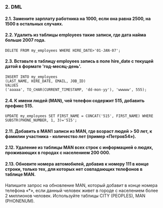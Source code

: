 ### 2. DML
#### 2.1. Замените зарплату работника на 1000, если она равна 2500, на 1500 в остальных случаях.
#### 2.2. Удалить из таблицы employees такие записи, где дата найма больше 2007 года.
    DELETE FROM my_employees WHERE HIRE_DATE>'01-JAN-07';
#### 2.3. Вставьте в таблицу employees запись в поле hire_date с текущей датой в формате 'год-месяц-день'.
    INSERT INTO my_employees
    (LAST_NAME, HIRE_DATE, EMAIL, JOB_ID)
    VALUES
    ('aaaaa', TO_CHAR(CURRENT_TIMESTAMP, 'dd-mon-yy'), 'wwwww', 555);
#### 2.4. К имени людей (MAN), чей телефон содержит 515, добавить префикс 515.
    UPDATE my_employees SET FIRST_NAME = CONCAT('515', FIRST_NAME) WHERE SUBSTR(PHONE_NUMBER, 1, 3)='515';
#### 2.11. Добавить в MAN1 записи из MAN, где возраст людей > 50 лет, к фамилии участника - количество лет (пример «Петров54»).
#### 2.12. Удаление из таблицы MAN всех строк с информацией о людях, проживающих в городах с населением 200 000.
#### 2.13. Обновите номера автомобилей, добавив к номеру 111 в конце строки, только тех, для которых нет совпадающих телефонов в таблице MAN.

Напишите запрос на обновление MAN, который добавит в конце номера телефона «*», если данный человек живет в городе с населением более 2 миллионов человек. Используйте таблицы CITY (PEOPLES), MAN (PHONENUM).
